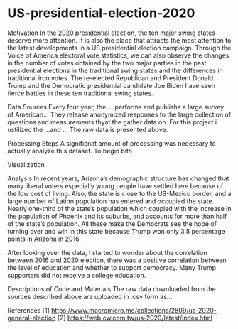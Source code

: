 # US-presidential-election-2020
Motivation
In the 2020 presidential election, the ten major swing states deserve more attention. It is also the place that attracts the most attention to the latest developments in a US presidential election campaign. Through the Voice of America electoral vote statistics, we can also observe the changes in the number of votes obtained by the two major parties in the past presidential elections in the traditional swing states and the differences in traditional iron votes. The re-elected Republican and President Donald Trump and the Democratic presidential candidate Joe Biden have seen fierce battles in these ten traditional swing states.

Data Sources
Every four year, the ... performs and publishs a large survey of American... They release anonymized responses to the large collection of questions and measurements thyat the gather data on. For this project i ustilized the ...and ... The raw data is presented above. 

Processing Steps
A significnat amount of processing was necessary to actually analyze this dataset. To begin bith 

Visualization


Analysis
In recent years, Arizona’s demographic structure has changed that many liberal voters especially young people have settled here because of the low cost of living. Also, the state is close to the US-Mexico border, and a large number of Latino population has entered and occupied the state. Nearly one-third of the state’s population which coupled with the increase in the population of Phoenix and its suburbs, and accounts for more than half of the state’s population. All these make the Democrats see the hope of turning over and win in this state because Trump won only 3.5 percentage points in Arizona in 2016. 

After looking over the data, I started to wonder about the correlation between 2016 and 2020 election, there was a positive correlation between the level of education and whether to support democracy. Many Trump supporters did not receive a college education.

Descriptions of Code and Materials
The raw data downloaded from the sources described above are uploaded in .csv form as...


References
[1] https://www.macromicro.me/collections/2809/us-2020-general-election
[2] https://web.cw.com.tw/us-2020/latest/index.html
